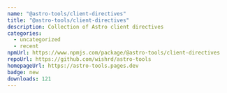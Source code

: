 ```yaml
---
name: "@astro-tools/client-directives"
title: "@astro-tools/client-directives"
description: Collection of Astro client directives
categories:
  - uncategorized
  - recent
npmUrl: https://www.npmjs.com/package/@astro-tools/client-directives
repoUrl: https://github.com/wishrd/astro-tools
homepageUrl: https://astro-tools.pages.dev
badge: new
downloads: 121
---
```

